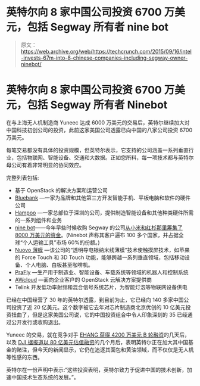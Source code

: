 # 英特尔向 8 家中国公司投资 6700 万美元，包括 Segway 所有者 nine bot 

> 原文：<https://web.archive.org/web/https://techcrunch.com/2015/09/16/intel-invests-67m-into-8-chinese-companies-including-segway-owner-ninebot/>

# 英特尔向 8 家中国公司投资 6700 万美元，包括 Segway 所有者 Ninebot

在与上海无人机制造商 Yuneec 达成 6000 万美元的交易后，英特尔继续加大对中国科技初创公司的投资，此前这家美国公司透露已向中国的八家公司投资 6700 万美元。

每笔交易都没有具体的投资规模，但英特尔表示，它支持的公司涵盖一系列垂直行业，包括物联网、智能设备、交通和大数据。正如您所料，每一项技术都与英特尔母公司有着非常明显的协同效应。

完整列表包括:

*   基于 OpenStack 的解决方案和运营公司
*   [Bluebank](https://web.archive.org/web/20221209230906/http://english.bluebank.com.cn/) —一家为品牌和其他第三方开发智能手机、平板电脑和软件的硬件公司
*   [Hampoo](https://web.archive.org/web/20221209230906/http://www.hampoo.com/) —一家总部位于深圳的公司，提供制造智能设备和其他种类硬件所需的一系列组件和业务
*   [nine bot](https://web.archive.org/web/20221209230906/https://beta.techcrunch.com/2015/04/15/ninebot-segways-into-the-future/)——今年早些时候收购 Segway 的公司[从小米和红杉那里筹集了 8000 万美元的资金](https://web.archive.org/web/20221209230906/https://beta.techcrunch.com/2015/04/15/ninebot-segways-into-the-future/)。(Ninebot 声称其客户遍布 100 多个国家，并占据全球“个人运输工具”市场 60%的份额。)
*   [Nuovo 薄膜](https://web.archive.org/web/20221209230906/http://www.nuovofilm.com/) —该公司的“透明导电银纳米线薄膜”技术使触摸屏技术，如苹果的 Force Touch 和 3D Touch 功能，能够跨越一系列垂直领域，包括移动设备、个人电脑、白板甚至咖啡机。
*   [PraFly](https://web.archive.org/web/20221209230906/http://www.prafly.com/) —生产用于制造业、智能设备、车载系统等领域的机器人和控制系统
*   [AWcloud](https://web.archive.org/web/20221209230906/http://www.awcloud.com/) —面向企业客户的 OpenStack 云解决方案提供商
*   Telink 开发低功率射频和混合信号系统芯片，为智能灯泡等物联网设备供电

已经在中国经营了 30 年的英特尔透露，到目前为止，它已经向 140 多家中国公司投资了近 20 亿美元。这个数字被它去年对芯片制造商北京优创的 10 亿美元投资扭曲了，但是这家美国公司说，它的中国投资组合中令人印象深刻的 35 已经通过公开发行或收购退出。

Yuneec 的交易，就在竞争对手 [EHANG 获得 4200 万美元 B 轮融资](https://web.archive.org/web/20221209230906/https://beta.techcrunch.com/2015/08/25/ghost-drone-maker-ehang-lands-42m-series-b-fills-key-executive-roles/)的几天后，以及 [DJI 据报道以 80 亿美元估值融资](https://web.archive.org/web/20221209230906/http://www.wsj.com/article_email/chinese-drone-maker-dji-raises-75-million-from-accel-partners-1430915407-lMyQjAxMTA1MDA2NjcwNTY0Wj)的几个月后，表明英特尔正在加大其中国基金的赌注，但今天的新闻显示，它仍在追逐其面包和黄油领域，而不仅仅是无人机等性感的东西。

英特尔在一份声明中表示:“这些投资表明，英特尔致力于促进中国的技术创新，加速中国技术生态系统的发展。”。